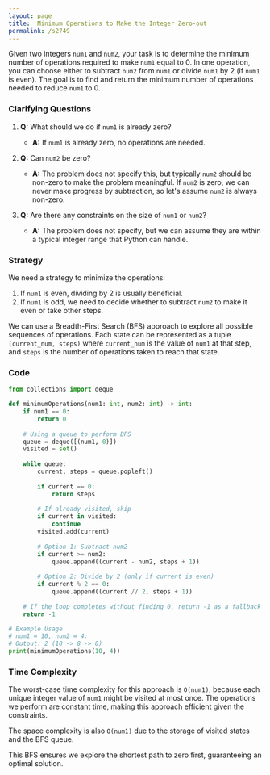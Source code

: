```yaml
---
layout: page
title:  Minimum Operations to Make the Integer Zero-out
permalink: /s2749
---
```

Given two integers `num1` and `num2`, your task is to determine the minimum number of operations required to make `num1` equal to 0. In one operation, you can choose either to subtract `num2` from `num1` or divide `num1` by 2 (if `num1` is even). The goal is to find and return the minimum number of operations needed to reduce `num1` to 0.

### Clarifying Questions
1. **Q:** What should we do if `num1` is already zero?
   - **A:** If `num1` is already zero, no operations are needed.
   
2. **Q:** Can `num2` be zero?
   - **A:** The problem does not specify this, but typically `num2` should be non-zero to make the problem meaningful. If `num2` is zero, we can never make progress by subtraction, so let's assume `num2` is always non-zero.
   
3. **Q:** Are there any constraints on the size of `num1` or `num2`?
   - **A:** The problem does not specify, but we can assume they are within a typical integer range that Python can handle.

### Strategy
We need a strategy to minimize the operations:
1. If `num1` is even, dividing by 2 is usually beneficial.
2. If `num1` is odd, we need to decide whether to subtract `num2` to make it even or take other steps.

We can use a Breadth-First Search (BFS) approach to explore all possible sequences of operations. Each state can be represented as a tuple `(current_num, steps)` where `current_num` is the value of `num1` at that step, and `steps` is the number of operations taken to reach that state.

### Code
```python
from collections import deque

def minimumOperations(num1: int, num2: int) -> int:
    if num1 == 0:
        return 0
    
    # Using a queue to perform BFS
    queue = deque([(num1, 0)])
    visited = set()
    
    while queue:
        current, steps = queue.popleft()
        
        if current == 0:
            return steps
        
        # If already visited, skip
        if current in visited:
            continue
        visited.add(current)
        
        # Option 1: Subtract num2
        if current >= num2:
            queue.append((current - num2, steps + 1))
        
        # Option 2: Divide by 2 (only if current is even)
        if current % 2 == 0:
            queue.append((current // 2, steps + 1))
    
    # If the loop completes without finding 0, return -1 as a fallback
    return -1

# Example Usage
# num1 = 10, num2 = 4:
# Output: 2 (10 -> 8 -> 0)
print(minimumOperations(10, 4))
```

### Time Complexity
The worst-case time complexity for this approach is `O(num1)`, because each unique integer value of `num1` might be visited at most once. The operations we perform are constant time, making this approach efficient given the constraints.

The space complexity is also `O(num1)` due to the storage of visited states and the BFS queue.

This BFS ensures we explore the shortest path to zero first, guaranteeing an optimal solution.